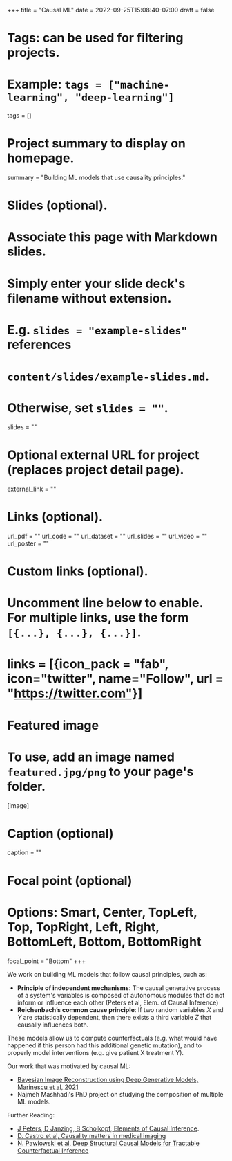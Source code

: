 +++
title = "Causal ML"
date = 2022-09-25T15:08:40-07:00
draft = false

# Tags: can be used for filtering projects.
# Example: `tags = ["machine-learning", "deep-learning"]`
tags = []

# Project summary to display on homepage.
summary = "Building ML models that use causality principles."

# Slides (optional).
#   Associate this page with Markdown slides.
#   Simply enter your slide deck's filename without extension.
#   E.g. `slides = "example-slides"` references 
#   `content/slides/example-slides.md`.
#   Otherwise, set `slides = ""`.
slides = ""

# Optional external URL for project (replaces project detail page).
external_link = ""

# Links (optional).
url_pdf = ""
url_code = ""
url_dataset = ""
url_slides = ""
url_video = ""
url_poster = ""

# Custom links (optional).
#   Uncomment line below to enable. For multiple links, use the form `[{...}, {...}, {...}]`.
# links = [{icon_pack = "fab", icon="twitter", name="Follow", url = "https://twitter.com"}]

# Featured image
# To use, add an image named `featured.jpg/png` to your page's folder. 
[image]
  # Caption (optional)
  caption = ""

  # Focal point (optional)
  # Options: Smart, Center, TopLeft, Top, TopRight, Left, Right, BottomLeft, Bottom, BottomRight
  focal_point = "Bottom"
+++

We work on building ML models that follow causal principles, such as:

* **Principle of independent mechanisms**: The causal generative process of a system's variables is composed of autonomous modules that do not inform or influence each other (Peters et al, Elem. of Causal Inference)
* **Reichenbach’s common cause principle**: If two random variables *X* and *Y* are statistically dependent, then there exists a third variable *Z* that causally influences both.

These models allow us to compute counterfactuals (e.g. what would have happened if this person had this additional genetic mutation), and to properly model interventions (e.g. give patient X treatment Y).

Our work that was motivated by causal ML:

* [Bayesian Image Reconstruction using Deep Generative Models, Marinescu et al, 2021](https://arxiv.org/abs/2012.04567)
* Najmeh Mashhadi's PhD project on studying the composition of multiple ML models.

Further Reading: 

* [J Peters, D Janzing, B Scholkopf, Elements of Causal Inference](https://library.oapen.org/bitstream/id/056a11be-ce3a-44b9-8987-a6c68fce8d9b/11283.pdf).
* [D. Castro et al, Causality matters in medical imaging](https://www.nature.com/articles/s41467-020-17478-w)
* [N. Pawlowski et al, Deep Structural Causal Models for Tractable Counterfactual Inference](https://arxiv.org/abs/2006.06485)